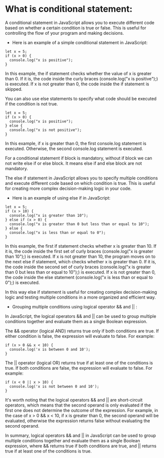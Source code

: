 # What is conditional statement:

A conditional statement in JavaScript allows you to execute different code based on whether a certain condition is true or false. This is useful for controlling the flow of your program and making decisions.

- Here is an example of a simple conditional statement in JavaScript:

```
let x = 5;
if (x > 0) {
  console.log("x is positive");
}
```

In this example, the if statement checks whether the value of x is greater than 0. If it is, the code inside the curly braces (console.log("x is positive");) is executed. If x is not greater than 0, the code inside the if statement is skipped.

You can also use else statements to specify what code should be executed if the condition is not true.

```
let x = 5;
if (x > 0) {
  console.log("x is positive");
} else {
  console.log("x is not positive");
}
```

In this example, if x is greater than 0, the first console.log statement is executed. Otherwise, the second console.log statement is executed.

For a conditional statement if block is mandatory, without if block we can not
write else if or else block. It means else if and else block are not mandatory.

The else if statement in JavaScript allows you to specify multiple conditions and execute different code based on which condition is true. This is useful for creating more complex decision-making logic in your code.

- Here is an example of using else if in JavaScript:

```
let x = 5;
if (x > 10) {
  console.log("x is greater than 10");
} else if (x > 0) {
  console.log("x is greater than 0 but less than or equal to 10");
} else {
  console.log("x is less than or equal to 0");
}
```

In this example, the first if statement checks whether x is greater than 10. If it is, the code inside the first set of curly braces (console.log("x is greater than 10");) is executed. If x is not greater than 10, the program moves on to the next else if statement, which checks whether x is greater than 0. If it is, the code inside the second set of curly braces (console.log("x is greater than 0 but less than or equal to 10");) is executed. If x is not greater than 0, the code inside the else statement (console.log("x is less than or equal to 0");) is executed.

In this way else if statement is useful for creating complex decision-making logic and testing multiple conditions in a more organized and efficient way.

- Grouping multiple conditions using logical operator && and || :

In JavaScript, the logical operators && and || can be used to group multiple conditions together and evaluate them as a single Boolean expression.

The && operator (logical AND) returns true only if both conditions are true. If either condition is false, the expression will evaluate to false. For example:

```
if (x > 0 && x < 10) {
  console.log('x is between 0 and 10');
}
```

The || operator (logical OR) returns true if at least one of the conditions is true. If both conditions are false, the expression will evaluate to false. For example:

```
if (x < 0 || x > 10) {
  console.log('x is not between 0 and 10');
}
```

It's worth noting that the logical operators && and || are short-circuit operators, which means that the second operand is only evaluated if the first one does not determine the outcome of the expression.
For example, in the case of x > 0 && x < 10, if x is greater than 0, the second operand will be evaluated, otherwise the expression returns false without evaluating the second operand.

In summary, logical operators && and || in JavaScript can be used to group multiple conditions together and evaluate them as a single Boolean expression, where && returns true if both conditions are true, and || returns true if at least one of the conditions is true.
